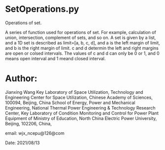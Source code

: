 # SetOperations.py
Operations of set.

A series of function used for operations of set. For example, calculation of union, intersection, complement of sets, and so on.
A set is given by a list, and a 1D set is described as limit=[a, b, c, d], and a is the left margin of limit, and b is the right margin of limit.
c and d determin the left and right margins are open or colsed intervals. The values of c and d can only be 0 or 1, and 0 means open interval and 1 meand closed interval.



# Author: 

Jianxing Wang 
Key Laboratory of Space Utilization, Technology and Engineering Center for Space Utilization, Chinese Academy of Sciences, 100094, Beijing, China
School of Energy, Power and Mechanical Engineering, National Thermal Power Engineering & Technology Research Center, Key Laboratory of Condition Monitoring and Control for Power Plant Equipment of Ministry of Education, North China Electric Power University, Beijing, 102206, China,

email: wjx_ncepu@126@com

Date: 2021/08/13

